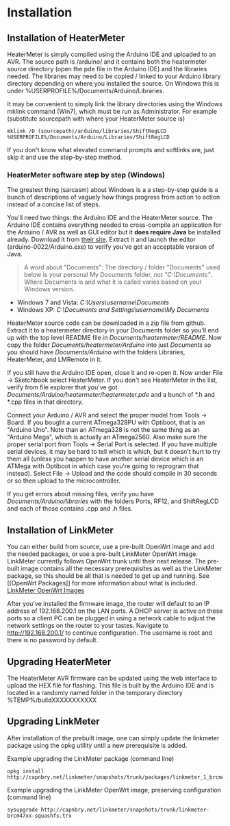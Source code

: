 # Installation
## Installation of HeaterMeter
HeaterMeter is simply compiled using the Arduino IDE and uploaded to an AVR.  The source path is /arduino/ and it contains both the heatermeter source directory (open the pde file in the Arduino IDE) and the libraries needed.  The libraries may need to be copied / linked to your Arduino library directory depending on where you installed the source.  On Windows this is under %USERPROFILE%/Documents/Arduino/Libraries. 

It may be convenient to simply link the library directories using the Windows mklink command (Win7), which must be run as Administrator.  For example (substitute sourcepath with where your HeaterMeter source is)

    mklink /D (sourcepath)/arduino/libraries/ShiftRegLCD %USERPROFILE%/Documents/Arduino/Libraries/ShiftRegLCD

If you don't know what elevated command prompts and softlinks are, just skip it and use the step-by-step method.

### HeaterMeter software step by step (Windows)
The greatest thing (sarcasm) about Windows is a a step-by-step guide is a bunch of descriptions of vaguely how things progress from action to action instead of a concise list of steps.

You'll need two things: the Arduino IDE and the HeaterMeter source.  The Arduino IDE contains everything needed to cross-compile an application for the Arduino / AVR as well as GUI editor but it **does require Java** be installed already.  Download it from [their site](http://www.arduino.cc/en/Main/Software).  Extract it and launch the editor (arduino-0022/Arduino.exe) to verify you've got an acceptable version of Java.

> A word about "Documents": The directory / folder "Documents" used below is your personal My Documents folder, not *"C:\Documents\"*.  Where Documents is and what it is called varies based on your Windows version.

* Windows 7 and Vista: *C:\Users\username\Documents*
* Windows XP: *C:\Documents and Settings\username\My Documents*

HeaterMeter source code can be downloaded in a zip file from github.  Extract it to a heatermeter directory in your Documents folder so you'll end up with the top level README file in *Documents/heatermeter/README*.  Now copy the folder *Documents/heatermeter/Arduino* into just *Documents* so you should have *Documents/Arduino* with the folders Libraries, HeaterMeter, and LMRemote in it.

If you still have the Arduino IDE open, close it and re-open it.  Now under File -> Sketchbook select HeaterMeter.  If you don't see HeaterMeter in the list, verify from file explorer that you've got *Documents/Arduino/heatermeter/heatermeter.pde* and a bunch of *.h and *.cpp files in that directory.

Connect your Arduino / AVR and select the proper model from Tools -> Board. If you bought a current ATmega328PU with Optiboot, that is an "Arduino Uno".  Note than an ATmega328 is not the same thing as an "Arduino Mega", which is actually an ATmega2560. Also make sure the proper serial port from Tools -> Serial Port is selected.  If you have multiple serial devices, it may be hard to tell which is which, but it doesn't hurt to try them all (unless you happen to have another serial device which is an ATMega with Optiboot in which case you're going to reprogram that instead).  Select File -> Upload and the code should compile in 30 seconds or so then upload to the microcontroller.

If you get errors about missing files, verify you have *Documents/Arduino/libraries* with the folders Ports, RF12, and ShiftRegLCD and each of those contains .cpp and .h files.

## Installation of LinkMeter
You can either build from source, use a pre-built OpenWrt image and add the needed packages, or use a pre-built LinkMeter OpenWrt image. LinkMeter currently follows OpenWrt trunk until their next release.  The pre-built image contains all the necessary prerequisites as well as the LinkMeter package, so this should be all that is needed to get up and running.  See [[OpenWrt Packages]] for more information about what is included.  
[LinkMeter OpenWrt Images](http://capnbry.net/linkmeter/snapshots/trunk/)

After you've installed the firmware image, the router will default to an IP address of 192.168.200.1 on the LAN ports.  A DHCP server is active on these ports so a client PC can be plugged in using a network cable to adjust the network settings on the router to your tastes. Navigate to <http://192.168.200.1/> to continue configuration.  The username is root and there is no password by default.

## Upgrading HeaterMeter
The HeaterMeter AVR firmware can be updated using the web interface to upload the HEX file for flashing.  This file is built by the Arduino IDE and is located in a randomly named folder in the temporary directory %TEMP%/buildXXXXXXXXXXX

## Upgrading LinkMeter
After installation of the prebuilt image, one can simply update the linkmeter package using the opkg utility until a new prerequisite is added.

Example upgrading the LinkMeter package (command line)

    opkg install http://capnbry.net/linkmeter/snapshots/trunk/packages/linkmeter_1_brcm47xx.ipk

Example upgrading the LinkMeter OpenWrt image, preserving configuration (command line)

    sysupgrade http://capnbry.net/linkmeter/snapshots/trunk/linkmeter-brcm47xx-squashfs.trx